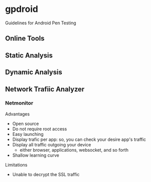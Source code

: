 # gpdroid 
Guidelines for Android Pen Testing

## Online Tools

## Static Analysis

## Dynamic Analysis

## Network Trafiic Analyzer
### Netmonitor

Advantages
* Open source
* Do not require root access
* Easy launching
* Display trafic per app: so, you can check your desire app's traffic
* Display all traffic outgoing your device
  * either browser, applications, websocket, and so forth
* Shallow learning curve  

Limitations
- Unable to decrypt the SSL traffic
